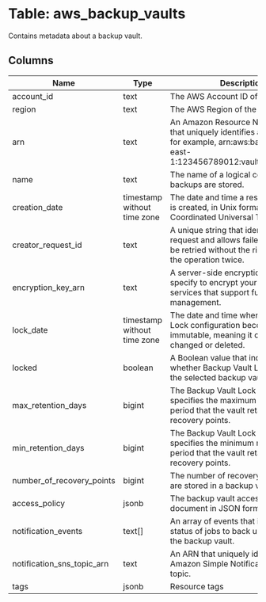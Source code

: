 
# Table: aws_backup_vaults
Contains metadata about a backup vault.
## Columns
| Name        | Type           | Description  |
| ------------- | ------------- | -----  |
|account_id|text|The AWS Account ID of the resource.|
|region|text|The AWS Region of the resource.|
|arn|text|An Amazon Resource Name (ARN) that uniquely identifies a backup vault; for example, arn:aws:backup:us-east-1:123456789012:vault:aBackupVault.|
|name|text|The name of a logical container where backups are stored.|
|creation_date|timestamp without time zone|The date and time a resource backup is created, in Unix format and Coordinated Universal Time (UTC).|
|creator_request_id|text|A unique string that identifies the request and allows failed requests to be retried without the risk of running the operation twice.|
|encryption_key_arn|text|A server-side encryption key you can specify to encrypt your backups from services that support full Backup management.|
|lock_date|timestamp without time zone|The date and time when Backup Vault Lock configuration becomes immutable, meaning it cannot be changed or deleted.|
|locked|boolean|A Boolean value that indicates whether Backup Vault Lock applies to the selected backup vault.|
|max_retention_days|bigint|The Backup Vault Lock setting that specifies the maximum retention period that the vault retains its recovery points.|
|min_retention_days|bigint|The Backup Vault Lock setting that specifies the minimum retention period that the vault retains its recovery points.|
|number_of_recovery_points|bigint|The number of recovery points that are stored in a backup vault.|
|access_policy|jsonb|The backup vault access policy document in JSON format.|
|notification_events|text[]|An array of events that indicate the status of jobs to back up resources to the backup vault.|
|notification_sns_topic_arn|text|An ARN that uniquely identifies an Amazon Simple Notification Service topic.|
|tags|jsonb|Resource tags|

